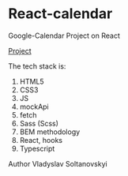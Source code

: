 # React-calendar

Google-Calendar Project on React

[Project](https://wonderful-raindrop-0d23f3.netlify.app/)

The tech stack is:

1. HTML5
2. CSS3
3. JS
4. mockApi
5. fetch
6. Sass (Scss) 
7. BEM methodology
8. React, hooks
9. Typescript

Author Vladyslav Soltanovskyi